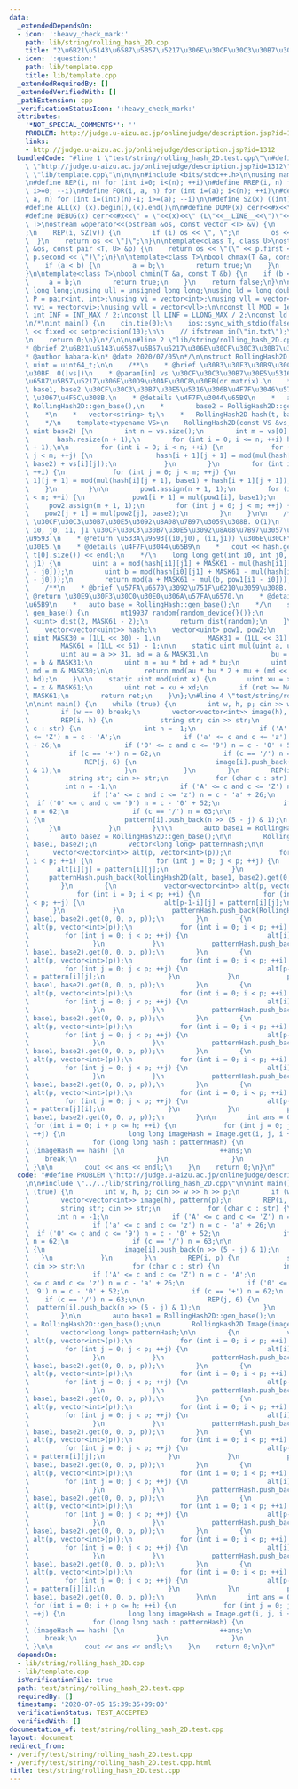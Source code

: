 ```yaml
---
data:
  _extendedDependsOn:
  - icon: ':heavy_check_mark:'
    path: lib/string/rolling_hash_2D.cpp
    title: "2\u6B21\u5143\u6587\u5B57\u5217\u306E\u30CF\u30C3\u30B7\u30E5\u5316"
  - icon: ':question:'
    path: lib/template.cpp
    title: lib/template.cpp
  _extendedRequiredBy: []
  _extendedVerifiedWith: []
  _pathExtension: cpp
  _verificationStatusIcon: ':heavy_check_mark:'
  attributes:
    '*NOT_SPECIAL_COMMENTS*': ''
    PROBLEM: http://judge.u-aizu.ac.jp/onlinejudge/description.jsp?id=1312
    links:
    - http://judge.u-aizu.ac.jp/onlinejudge/description.jsp?id=1312
  bundledCode: "#line 1 \"test/string/rolling_hash_2D.test.cpp\"\n#define PROBLEM\
    \ \"http://judge.u-aizu.ac.jp/onlinejudge/description.jsp?id=1312\"\n\n#line 1\
    \ \"lib/template.cpp\"\n\n\n\n#include <bits/stdc++.h>\n\nusing namespace std;\n\
    \n#define REP(i, n) for (int i=0; i<(n); ++i)\n#define RREP(i, n) for (int i=(int)(n)-1;\
    \ i>=0; --i)\n#define FOR(i, a, n) for (int i=(a); i<(n); ++i)\n#define RFOR(i,\
    \ a, n) for (int i=(int)(n)-1; i>=(a); --i)\n\n#define SZ(x) ((int)(x).size())\n\
    #define ALL(x) (x).begin(),(x).end()\n\n#define DUMP(x) cerr<<#x<<\" = \"<<(x)<<endl\n\
    #define DEBUG(x) cerr<<#x<<\" = \"<<(x)<<\" (L\"<<__LINE__<<\")\"<<endl;\n\ntemplate<class\
    \ T>\nostream &operator<<(ostream &os, const vector <T> &v) {\n    os << \"[\"\
    ;\n    REP(i, SZ(v)) {\n        if (i) os << \", \";\n        os << v[i];\n  \
    \  }\n    return os << \"]\";\n}\n\ntemplate<class T, class U>\nostream &operator<<(ostream\
    \ &os, const pair <T, U> &p) {\n    return os << \"(\" << p.first << \" \" <<\
    \ p.second << \")\";\n}\n\ntemplate<class T>\nbool chmax(T &a, const T &b) {\n\
    \    if (a < b) {\n        a = b;\n        return true;\n    }\n    return false;\n\
    }\n\ntemplate<class T>\nbool chmin(T &a, const T &b) {\n    if (b < a) {\n   \
    \     a = b;\n        return true;\n    }\n    return false;\n}\n\nusing ll =\
    \ long long;\nusing ull = unsigned long long;\nusing ld = long double;\nusing\
    \ P = pair<int, int>;\nusing vi = vector<int>;\nusing vll = vector<ll>;\nusing\
    \ vvi = vector<vi>;\nusing vvll = vector<vll>;\n\nconst ll MOD = 1e9 + 7;\nconst\
    \ int INF = INT_MAX / 2;\nconst ll LINF = LLONG_MAX / 2;\nconst ld eps = 1e-9;\n\
    \n/*\nint main() {\n    cin.tie(0);\n    ios::sync_with_stdio(false);\n    cout\
    \ << fixed << setprecision(10);\n\n    // ifstream in(\"in.txt\");\n    // cin.rdbuf(in.rdbuf());\n\
    \n    return 0;\n}\n*/\n\n\n#line 2 \"lib/string/rolling_hash_2D.cpp\"\n\n/**\n\
    * @brief 2\u6B21\u5143\u6587\u5B57\u5217\u306E\u30CF\u30C3\u30B7\u30E5\u5316\n\
    * @author habara-k\n* @date 2020/07/05\n*/\n\nstruct RollingHash2D {\n    using\
    \ uint = uint64_t;\n\n    /**\n    * @brief \u30B3\u30F3\u30B9\u30C8\u30E9\u30AF\
    \u30BF. O(|vs|)\n    * @param[in] vs \u30CF\u30C3\u30B7\u30E5\u5316\u3059\u308B\
    \u6587\u5B57\u5217\u306E\u30D9\u30AF\u30C8\u30EB(or matrix).\n    * @param[in]\
    \ base1, base2 \u30CF\u30C3\u30B7\u30E5\u5316\u306B\u4F7F\u3046\u57FA\u6570. RollingHash2D::gen_base\
    \ \u3067\u4F5C\u308B.\n    * @details \u4F7F\u3044\u65B9\n    *   auto base1 =\
    \ RollingHash2D::gen_base(),\n    *        base2 = RolligHash2D::gen_base();\n\
    \    *\n    *   vector<string> t;\n    *   RollingHash2D hash(t, base1, base2);\n\
    \    */\n    template<typename VS>\n    RollingHash2D(const VS &vs, uint base1,\
    \ uint base2) {\n        int n = vs.size();\n        int m = vs[0].size();\n \
    \       hash.resize(n + 1);\n        for (int i = 0; i <= n; ++i) hash[i].resize(m\
    \ + 1);\n\n        for (int i = 0; i < n; ++i) {\n            for (int j = 0;\
    \ j < m; ++j) {\n                hash[i + 1][j + 1] = mod(mul(hash[i + 1][j],\
    \ base2) + vs[i][j]);\n            }\n        }\n        for (int i = 0; i < n;\
    \ ++i) {\n            for (int j = 0; j < m; ++j) {\n                hash[i +\
    \ 1][j + 1] = mod(mul(hash[i][j + 1], base1) + hash[i + 1][j + 1]);\n        \
    \    }\n        }\n\n        pow1.assign(n + 1, 1);\n        for (int i = 0; i\
    \ < n; ++i) {\n            pow1[i + 1] = mul(pow1[i], base1);\n        }\n   \
    \     pow2.assign(m + 1, 1);\n        for (int j = 0; j < m; ++j) {\n        \
    \    pow2[j + 1] = mul(pow2[j], base2);\n        }\n    }\n\n    /**\n    * @brief\
    \ \u30CF\u30C3\u30B7\u30E5\u3092\u8A08\u7B97\u3059\u308B. O(1)\n    * @param[in]\
    \ i0, j0, i1, j1 \u30CF\u30C3\u30B7\u30E5\u3092\u8A08\u7B97\u3057\u305F\u3044\u533A\
    \u9593.\n    * @return \u533A\u9593[(i0,j0), (i1,j1)) \u306E\u30CF\u30C3\u30B7\
    \u30E5.\n    * @details \u4F7F\u3044\u65B9\n    *   cout << hash.get(0, 0, t.size(),\
    \ t[0].size()) << endl;\n    */\n    long long get(int i0, int j0, int i1, int\
    \ j1) {\n        uint a = mod(hash[i1][j1] + MASK61 - mul(hash[i1][j0], pow2[j1\
    \ - j0]));\n        uint b = mod(hash[i0][j1] + MASK61 - mul(hash[i0][j0], pow2[j1\
    \ - j0]));\n        return mod(a + MASK61 - mul(b, pow1[i1 - i0]));\n    }\n\n\
    \    /**\n    * @brief \u57FA\u6570\u3092\u751F\u6210\u3059\u308B. O(1)\n    *\
    \ @return \u30E9\u30F3\u30C0\u30E0\u306A\u57FA\u6570.\n    * @details \u4F7F\u3044\
    \u65B9\n    *   auto base = RollingHash::gen_base();\n    */\n    static uint\
    \ gen_base() {\n        mt19937 random{random_device{}()};\n        uniform_int_distribution\
    \ <uint> dist(2, MASK61 - 2);\n        return dist(random);\n    }\n\nprivate:\n\
    \    vector<vector<uint>> hash;\n    vector<uint> pow1, pow2;\n    static const\
    \ uint MASK30 = (1LL << 30) - 1,\n            MASK31 = (1LL << 31) - 1,\n    \
    \        MASK61 = (1LL << 61) - 1;\n\n    static uint mul(uint a, uint b) {\n\
    \        uint au = a >> 31, ad = a & MASK31,\n                bu = b >> 31, bd\
    \ = b & MASK31;\n        uint m = au * bd + ad * bu;\n        uint mu = m >> 30,\
    \ md = m & MASK30;\n\n        return mod(au * bu * 2 + mu + (md << 31) + ad *\
    \ bd);\n    }\n\n    static uint mod(uint x) {\n        uint xu = x >> 61, xd\
    \ = x & MASK61;\n        uint ret = xu + xd;\n        if (ret >= MASK61) ret -=\
    \ MASK61;\n        return ret;\n    }\n};\n#line 4 \"test/string/rolling_hash_2D.test.cpp\"\
    \n\nint main() {\n    while (true) {\n        int w, h, p; cin >> w >> h >> p;\n\
    \        if (w == 0) break;\n        vector<vector<int>> image(h), pattern(p);\n\
    \        REP(i, h) {\n            string str; cin >> str;\n            for (char\
    \ c : str) {\n                int n = -1;\n                if ('A' <= c and c\
    \ <= 'Z') n = c - 'A';\n                if ('a' <= c and c <= 'z') n = c - 'a'\
    \ + 26;\n                if ('0' <= c and c <= '9') n = c - '0' + 52;\n      \
    \          if (c == '+') n = 62;\n                if (c == '/') n = 63;\n\n  \
    \              REP(j, 6) {\n                    image[i].push_back(n >> (5 - j)\
    \ & 1);\n                }\n            }\n        }\n        REP(i, p) {\n  \
    \          string str; cin >> str;\n            for (char c : str) {\n       \
    \         int n = -1;\n                if ('A' <= c and c <= 'Z') n = c - 'A';\n\
    \                if ('a' <= c and c <= 'z') n = c - 'a' + 26;\n              \
    \  if ('0' <= c and c <= '9') n = c - '0' + 52;\n                if (c == '+')\
    \ n = 62;\n                if (c == '/') n = 63;\n\n                REP(j, 6)\
    \ {\n                    pattern[i].push_back(n >> (5 - j) & 1);\n           \
    \     }\n            }\n        }\n\n        auto base1 = RollingHash2D::gen_base();\n\
    \        auto base2 = RollingHash2D::gen_base();\n\n        RollingHash2D Image(image,\
    \ base1, base2);\n        vector<long long> patternHash;\n\n        {\n      \
    \      vector<vector<int>> alt(p, vector<int>(p));\n            for (int i = 0;\
    \ i < p; ++i) {\n                for (int j = 0; j < p; ++j) {\n             \
    \       alt[i][j] = pattern[i][j];\n                }\n            }\n       \
    \     patternHash.push_back(RollingHash2D(alt, base1, base2).get(0, 0, p, p));\n\
    \        }\n        {\n            vector<vector<int>> alt(p, vector<int>(p));\n\
    \            for (int i = 0; i < p; ++i) {\n                for (int j = 0; j\
    \ < p; ++j) {\n                    alt[p-1-i][j] = pattern[i][j];\n          \
    \      }\n            }\n            patternHash.push_back(RollingHash2D(alt,\
    \ base1, base2).get(0, 0, p, p));\n        }\n        {\n            vector<vector<int>>\
    \ alt(p, vector<int>(p));\n            for (int i = 0; i < p; ++i) {\n       \
    \         for (int j = 0; j < p; ++j) {\n                    alt[i][p-1-j] = pattern[i][j];\n\
    \                }\n            }\n            patternHash.push_back(RollingHash2D(alt,\
    \ base1, base2).get(0, 0, p, p));\n        }\n        {\n            vector<vector<int>>\
    \ alt(p, vector<int>(p));\n            for (int i = 0; i < p; ++i) {\n       \
    \         for (int j = 0; j < p; ++j) {\n                    alt[p-1-i][p-1-j]\
    \ = pattern[i][j];\n                }\n            }\n            patternHash.push_back(RollingHash2D(alt,\
    \ base1, base2).get(0, 0, p, p));\n        }\n        {\n            vector<vector<int>>\
    \ alt(p, vector<int>(p));\n            for (int i = 0; i < p; ++i) {\n       \
    \         for (int j = 0; j < p; ++j) {\n                    alt[i][j] = pattern[j][i];\n\
    \                }\n            }\n            patternHash.push_back(RollingHash2D(alt,\
    \ base1, base2).get(0, 0, p, p));\n        }\n        {\n            vector<vector<int>>\
    \ alt(p, vector<int>(p));\n            for (int i = 0; i < p; ++i) {\n       \
    \         for (int j = 0; j < p; ++j) {\n                    alt[p-1-i][j] = pattern[j][i];\n\
    \                }\n            }\n            patternHash.push_back(RollingHash2D(alt,\
    \ base1, base2).get(0, 0, p, p));\n        }\n        {\n            vector<vector<int>>\
    \ alt(p, vector<int>(p));\n            for (int i = 0; i < p; ++i) {\n       \
    \         for (int j = 0; j < p; ++j) {\n                    alt[i][p-1-j] = pattern[j][i];\n\
    \                }\n            }\n            patternHash.push_back(RollingHash2D(alt,\
    \ base1, base2).get(0, 0, p, p));\n        }\n        {\n            vector<vector<int>>\
    \ alt(p, vector<int>(p));\n            for (int i = 0; i < p; ++i) {\n       \
    \         for (int j = 0; j < p; ++j) {\n                    alt[p-1-i][p-1-j]\
    \ = pattern[j][i];\n                }\n            }\n            patternHash.push_back(RollingHash2D(alt,\
    \ base1, base2).get(0, 0, p, p));\n        }\n\n        int ans = 0;\n       \
    \ for (int i = 0; i + p <= h; ++i) {\n            for (int j = 0; j + p <= w;\
    \ ++j) {\n                long long imageHash = Image.get(i, j, i + p, j + p);\n\
    \                for (long long hash : patternHash) {\n                    if\
    \ (imageHash == hash) {\n                        ++ans;\n                    \
    \    break;\n                    }\n                }\n            }\n       \
    \ }\n\n        cout << ans << endl;\n    }\n    return 0;\n}\n"
  code: "#define PROBLEM \"http://judge.u-aizu.ac.jp/onlinejudge/description.jsp?id=1312\"\
    \n\n#include \"../../lib/string/rolling_hash_2D.cpp\"\n\nint main() {\n    while\
    \ (true) {\n        int w, h, p; cin >> w >> h >> p;\n        if (w == 0) break;\n\
    \        vector<vector<int>> image(h), pattern(p);\n        REP(i, h) {\n    \
    \        string str; cin >> str;\n            for (char c : str) {\n         \
    \       int n = -1;\n                if ('A' <= c and c <= 'Z') n = c - 'A';\n\
    \                if ('a' <= c and c <= 'z') n = c - 'a' + 26;\n              \
    \  if ('0' <= c and c <= '9') n = c - '0' + 52;\n                if (c == '+')\
    \ n = 62;\n                if (c == '/') n = 63;\n\n                REP(j, 6)\
    \ {\n                    image[i].push_back(n >> (5 - j) & 1);\n             \
    \   }\n            }\n        }\n        REP(i, p) {\n            string str;\
    \ cin >> str;\n            for (char c : str) {\n                int n = -1;\n\
    \                if ('A' <= c and c <= 'Z') n = c - 'A';\n                if ('a'\
    \ <= c and c <= 'z') n = c - 'a' + 26;\n                if ('0' <= c and c <=\
    \ '9') n = c - '0' + 52;\n                if (c == '+') n = 62;\n            \
    \    if (c == '/') n = 63;\n\n                REP(j, 6) {\n                  \
    \  pattern[i].push_back(n >> (5 - j) & 1);\n                }\n            }\n\
    \        }\n\n        auto base1 = RollingHash2D::gen_base();\n        auto base2\
    \ = RollingHash2D::gen_base();\n\n        RollingHash2D Image(image, base1, base2);\n\
    \        vector<long long> patternHash;\n\n        {\n            vector<vector<int>>\
    \ alt(p, vector<int>(p));\n            for (int i = 0; i < p; ++i) {\n       \
    \         for (int j = 0; j < p; ++j) {\n                    alt[i][j] = pattern[i][j];\n\
    \                }\n            }\n            patternHash.push_back(RollingHash2D(alt,\
    \ base1, base2).get(0, 0, p, p));\n        }\n        {\n            vector<vector<int>>\
    \ alt(p, vector<int>(p));\n            for (int i = 0; i < p; ++i) {\n       \
    \         for (int j = 0; j < p; ++j) {\n                    alt[p-1-i][j] = pattern[i][j];\n\
    \                }\n            }\n            patternHash.push_back(RollingHash2D(alt,\
    \ base1, base2).get(0, 0, p, p));\n        }\n        {\n            vector<vector<int>>\
    \ alt(p, vector<int>(p));\n            for (int i = 0; i < p; ++i) {\n       \
    \         for (int j = 0; j < p; ++j) {\n                    alt[i][p-1-j] = pattern[i][j];\n\
    \                }\n            }\n            patternHash.push_back(RollingHash2D(alt,\
    \ base1, base2).get(0, 0, p, p));\n        }\n        {\n            vector<vector<int>>\
    \ alt(p, vector<int>(p));\n            for (int i = 0; i < p; ++i) {\n       \
    \         for (int j = 0; j < p; ++j) {\n                    alt[p-1-i][p-1-j]\
    \ = pattern[i][j];\n                }\n            }\n            patternHash.push_back(RollingHash2D(alt,\
    \ base1, base2).get(0, 0, p, p));\n        }\n        {\n            vector<vector<int>>\
    \ alt(p, vector<int>(p));\n            for (int i = 0; i < p; ++i) {\n       \
    \         for (int j = 0; j < p; ++j) {\n                    alt[i][j] = pattern[j][i];\n\
    \                }\n            }\n            patternHash.push_back(RollingHash2D(alt,\
    \ base1, base2).get(0, 0, p, p));\n        }\n        {\n            vector<vector<int>>\
    \ alt(p, vector<int>(p));\n            for (int i = 0; i < p; ++i) {\n       \
    \         for (int j = 0; j < p; ++j) {\n                    alt[p-1-i][j] = pattern[j][i];\n\
    \                }\n            }\n            patternHash.push_back(RollingHash2D(alt,\
    \ base1, base2).get(0, 0, p, p));\n        }\n        {\n            vector<vector<int>>\
    \ alt(p, vector<int>(p));\n            for (int i = 0; i < p; ++i) {\n       \
    \         for (int j = 0; j < p; ++j) {\n                    alt[i][p-1-j] = pattern[j][i];\n\
    \                }\n            }\n            patternHash.push_back(RollingHash2D(alt,\
    \ base1, base2).get(0, 0, p, p));\n        }\n        {\n            vector<vector<int>>\
    \ alt(p, vector<int>(p));\n            for (int i = 0; i < p; ++i) {\n       \
    \         for (int j = 0; j < p; ++j) {\n                    alt[p-1-i][p-1-j]\
    \ = pattern[j][i];\n                }\n            }\n            patternHash.push_back(RollingHash2D(alt,\
    \ base1, base2).get(0, 0, p, p));\n        }\n\n        int ans = 0;\n       \
    \ for (int i = 0; i + p <= h; ++i) {\n            for (int j = 0; j + p <= w;\
    \ ++j) {\n                long long imageHash = Image.get(i, j, i + p, j + p);\n\
    \                for (long long hash : patternHash) {\n                    if\
    \ (imageHash == hash) {\n                        ++ans;\n                    \
    \    break;\n                    }\n                }\n            }\n       \
    \ }\n\n        cout << ans << endl;\n    }\n    return 0;\n}\n"
  dependsOn:
  - lib/string/rolling_hash_2D.cpp
  - lib/template.cpp
  isVerificationFile: true
  path: test/string/rolling_hash_2D.test.cpp
  requiredBy: []
  timestamp: '2020-07-05 15:39:35+09:00'
  verificationStatus: TEST_ACCEPTED
  verifiedWith: []
documentation_of: test/string/rolling_hash_2D.test.cpp
layout: document
redirect_from:
- /verify/test/string/rolling_hash_2D.test.cpp
- /verify/test/string/rolling_hash_2D.test.cpp.html
title: test/string/rolling_hash_2D.test.cpp
---
```

